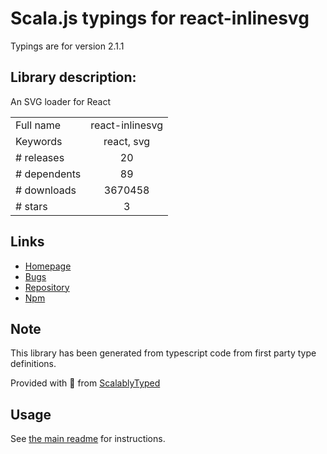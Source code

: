 
# Scala.js typings for react-inlinesvg

Typings are for version 2.1.1

## Library description:
An SVG loader for React

|                    |                 |
| ------------------ | :-------------: |
| Full name          | react-inlinesvg |
| Keywords           | react, svg |
| # releases         | 20 |
| # dependents       | 89 |
| # downloads        | 3670458 |
| # stars            | 3 |

## Links
- [Homepage](https://github.com/gilbarbara/react-inlinesvg#readme)
- [Bugs](https://github.com/gilbarbara/react-inlinesvg/issues)
- [Repository](https://github.com/gilbarbara/react-inlinesvg)
- [Npm](https://www.npmjs.com/package/react-inlinesvg)
    


## Note
This library has been generated from typescript code from first party type definitions.

Provided with :purple_heart: from [ScalablyTyped](https://github.com/oyvindberg/ScalablyTyped)

## Usage
See [the main readme](../../readme.md) for instructions.


